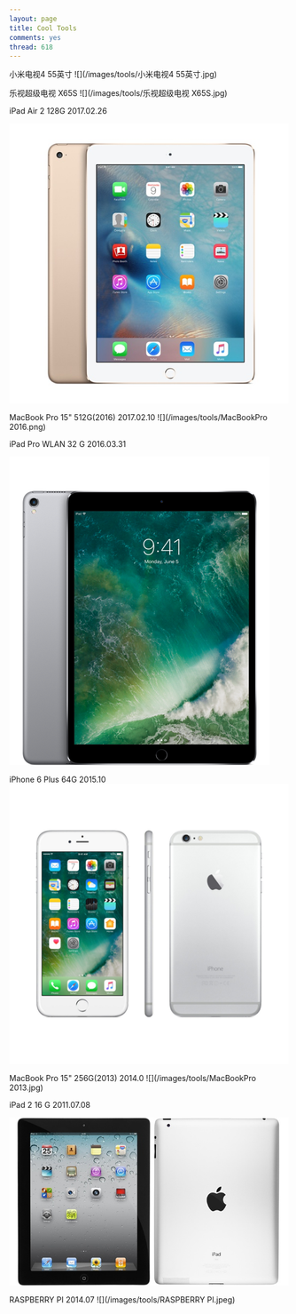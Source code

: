 ```yaml
---
layout: page
title: Cool Tools
comments: yes
thread: 618
---
```




小米电视4 55英寸
![](/images/tools/小米电视4 55英寸.jpg)

乐视超级电视 X65S
![](/images/tools/乐视超级电视 X65S.jpg)


iPad Air 2 128G
2017.02.26

![](/images/tools/iPadAir2.jpg)

MacBook Pro 15" 512G(2016)
2017.02.10
![](/images/tools/MacBookPro 2016.png)


iPad Pro WLAN 32 G
2016.03.31

![](/images/tools/iPadPro.png)

iPhone 6 Plus 64G
2015.10
![](/images/tools/iPhone6Plus.jpg)


MacBook Pro 15" 256G(2013)
2014.0
![](/images/tools/MacBookPro 2013.jpg)


iPad 2 16 G
2011.07.08

![](/images/tools/iPad2.jpg)

RASPBERRY PI
2014.07
![](/images/tools/RASPBERRY PI.jpeg)
